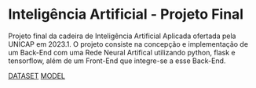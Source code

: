 # Inteligência Artificial - Projeto Final

Projeto final da cadeira de Inteligência Artificial Aplicada ofertada pela UNICAP em 2023.1. O projeto consiste na concepção e implementação de um Back-End com uma Rede Neural Artifical utilizando python, flask e tensorflow, além de um Front-End que integre-se a esse Back-End.

[DATASET](https://drive.google.com/uc?id=1x2HiCB8oU5AgYuMEPwicGQ7r9m20uI-U)
[MODEL](https://drive.google.com/file/uc?id=1drL1BjRoHoiZ9TlusGTDRa3fM9rtOrrX)
